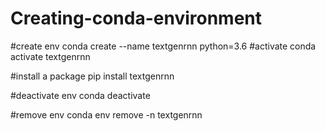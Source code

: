 # Creating-conda-environment

#create env
conda create --name textgenrnn python=3.6
#activate
conda activate textgenrnn

#install a package
pip install textgenrnn

#deactivate env
conda deactivate

#remove env
conda env remove -n textgenrnn
